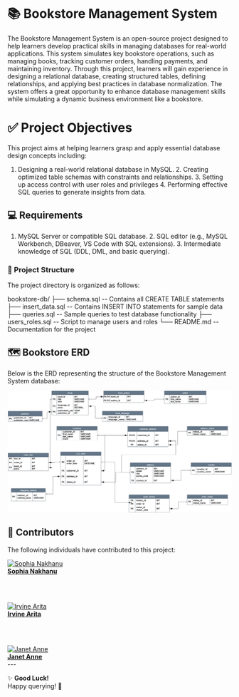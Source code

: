 # 📚 Bookstore Management System 

The Bookstore Management System is an open-source project designed to help learners develop practical skills in managing databases for real-world applications. This system simulates key bookstore operations, such as managing books, tracking customer orders, handling payments, and maintaining inventory. Through this project, learners will gain experience in designing a relational database, creating structured tables, defining relationships, and applying best practices in database normalization. The system offers a great opportunity to enhance database management skills while simulating a dynamic business environment like a bookstore.

# ✅ Project Objectives
This project aims at helping learners grasp and apply essential database design concepts including:

1. Designing a real-world relational database in MySQL.
    2. Creating optimized table schemas with constraints and relationships.
    3. Setting up access control with user roles and privileges
    4. Performing effective SQL queries to generate insights from data.
    
## 💻 Requirements

1. MySQL Server or compatible SQL database.
    2. SQL editor (e.g., MySQL Workbench, DBeaver, VS Code with SQL extensions).
    3. Intermediate knowledge of SQL (DDL, DML, and basic querying).


### 📂 Project Structure
The project directory is organized as follows:

bookstore-db/
├── schema.sql           -- Contains all CREATE TABLE statements
├── insert_data.sql      -- Contains INSERT INTO statements for sample data
├── queries.sql          -- Sample queries to test database functionality
├── users_roles.sql      -- Script to manage users and roles
└── README.md            -- Documentation for the project

## 🗺️ Bookstore ERD
Below is the ERD representing the structure of the Bookstore Management System database:

![ERD Diagram](Assets/ERD.png)

## 👥 Contributors
The following individuals have contributed to this project:

<div>
<a href="https://github.com/nakhanu" target="_blank">
  <img src="https://avatars.githubusercontent.com/u/131362156?v=4" width="100px" alt="Sophia Nakhanu"/>
  <br />
  <b>Sophia Nakhanu</b>
</a>

<br /><br />

<a href="https://github.com/IrvineArita" target="_blank">
  <img src="https://avatars.githubusercontent.com/u/104714190?v=4" width="100px" alt="Irvine Arita"/>
  <br />
  <b>Irvine Arita</b>
</a>

<br /><br />

<a href="https://github.com/Janeanny1" target="_blank">
  <img src="https://avatars.githubusercontent.com/u/158290260?v=4" width="100px" alt="Janet Anne"/>
  <br />
  <b>Janet Anne</b>
</a>

</div>
---

✨ **Good Luck!**  
Happy querying! 🚀










